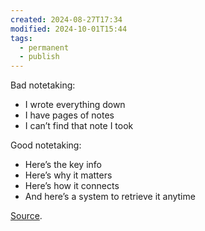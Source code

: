 ```yaml
---
created: 2024-08-27T17:34
modified: 2024-10-01T15:44
tags:
  - permanent
  - publish
---
```

Bad notetaking:

- I wrote everything down
- I have pages of notes
- I can’t find that note I took

Good notetaking:

- Here’s the key info
- Here’s why it matters
- Here’s how it connects
- And here’s a system to retrieve it anytime

[Source](https://www.linkedin.com/posts/tiagoforte_bad-notetaking-i-wrote-everything-down-activity-7194668044495851520-Vk_i/).